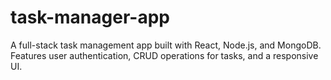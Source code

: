 # task-manager-app
A full-stack task management app built with React, Node.js, and MongoDB. Features user authentication, CRUD operations for tasks, and a responsive UI.
